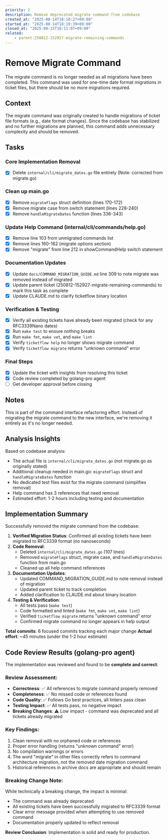 ```yaml
---
priority: 2
description: Remove deprecated migrate command from codebase
created_at: "2025-08-14T18:10:27+09:00"
started_at: "2025-08-14T18:19:39+09:00"
closed_at: "2025-08-15T10:11:07+09:00"
related:
    - parent:250812-152927-migrate-remaining-commands
---
```


# Remove Migrate Command

The migrate command is no longer needed as all migrations have been completed. This command was used for one-time date format migrations in ticket files, but there should be no more migrations required.

## Context

The migrate command was originally created to handle migrations of ticket file formats (e.g., date format changes). Since the codebase has stabilized and no further migrations are planned, this command adds unnecessary complexity and should be removed.

## Tasks

### Core Implementation Removal
- [x] Delete `internal/cli/migrate_dates.go` file entirely (Note: corrected from migrate.go)

### Clean up main.go
- [x] Remove `migrateFlags` struct definition (lines 170-172)
- [x] Remove migrate case from switch statement (lines 228-240)
- [x] Remove `handleMigrateDates` function (lines 336-343)

### Update Help Command (internal/cli/commands/help.go)
- [x] Remove line 103 from unmigrated commands list
- [x] Remove lines 160-162 (migrate options section)
- [x] Remove "migrate" from line 212 in showCommandHelp switch statement

### Documentation Updates
- [x] Update `docs/COMMAND_MIGRATION_GUIDE.md` line 309 to note migrate was removed instead of migrated
- [x] Update parent ticket (250812-152927-migrate-remaining-commands) to mark this task as complete
- [x] Update CLAUDE.md to clarify ticketflow binary location

### Verification & Testing
- [x] Verify all existing tickets have already been migrated (check for any RFC3339Nano dates)
- [x] Run `make test` to ensure nothing breaks
- [x] Run `make fmt`, `make vet`, and `make lint`
- [x] Verify `ticketflow help` no longer shows migrate command
- [x] Verify `ticketflow migrate` returns "unknown command" error

### Final Steps
- [x] Update the ticket with insights from resolving this ticket
- [x] Code review completed by golang-pro agent
- [ ] Get developer approval before closing

## Notes

This is part of the command interface refactoring effort. Instead of migrating the migrate command to the new interface, we're removing it entirely as it's no longer needed.

## Analysis Insights

Based on codebase analysis:
- The actual file is `internal/cli/migrate_dates.go` (not migrate.go as originally stated)
- Additional cleanup needed in main.go: `migrateFlags` struct and `handleMigrateDates` function
- No dedicated test files exist for the migrate command (simplifies removal)
- Help command has 3 references that need removal
- Estimated effort: 1-2 hours including testing and documentation

## Implementation Summary

Successfully removed the migrate command from the codebase:

1. **Verified Migration Status**: Confirmed all existing tickets have been migrated to RFC3339 format (no nanoseconds)
2. **Code Removal**: 
   - Deleted `internal/cli/migrate_dates.go` (107 lines)
   - Removed `migrateFlags` struct, migrate case, and `handleMigrateDates` function from main.go
   - Cleaned up all help command references
3. **Documentation Updates**:
   - Updated COMMAND_MIGRATION_GUIDE.md to note removal instead of migration
   - Updated parent ticket to track completion
   - Added clarification to CLAUDE.md about binary location
4. **Testing & Verification**:
   - All tests pass (`make test`)
   - Code formatted and linted (`make fmt`, `make vet`, `make lint`)
   - Verified `ticketflow migrate` returns "unknown command" error
   - Confirmed migrate command no longer appears in help output

**Total commits**: 6 focused commits tracking each major change
**Actual effort**: ~45 minutes (under the 1-2 hour estimate)

## Code Review Results (golang-pro agent)

The implementation was reviewed and found to be **complete and correct**:

### Review Assessment:
- **Correctness**: ✅ All references to migrate command properly removed
- **Completeness**: ✅ No missed code or references found
- **Code Quality**: ✅ Follows Go best practices, all linters pass clean
- **Testing Impact**: ✅ All tests pass, no negative impact
- **Breaking Changes**: ⚠️ Low impact - command was deprecated and all tickets already migrated

### Key Findings:
1. Clean removal with no orphaned code or references
2. Proper error handling (returns "unknown command" error)
3. No compilation warnings or errors
4. The word "migrate" in other files correctly refers to command architecture migration, not the removed date migration command
5. Historical references in archive docs are appropriate and should remain

### Breaking Change Note:
While technically a breaking change, the impact is minimal:
- The command was already deprecated
- All existing tickets have been successfully migrated to RFC3339 format
- Clear error message provided when attempting to use removed command
- Documentation properly updated to reflect removal

**Review Conclusion**: Implementation is solid and ready for production.